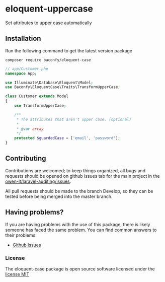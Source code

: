 # eloquent-uppercase
Set attributes to upper case automatically

## Installation

Run the following command to get the latest version package

```
composer require baconfy/eloquent-case
```

```php
// app/Customer.php
namespace App;

use Illuminate\Database\Eloquent\Model;
use Baconfy\EloquentCase\Traits\TransformUpperCase;

class Customer extends Model
{
    use TransformUpperCase;

    /**
     * The attributes that aren't upper case. (optional)
     *
     * @var array
     */
    protected $guardedCase = ['email', 'password'];
}
```

<a name="contributing"></a>
## Contributing

Contributions are welcomed; to keep things organized, all bugs and requests should be opened on github issues tab for the main project in the [owen-it/laravel-auditing/issues](https://github.com/baconfy/eloquent-case/issues).

All pull requests should be made to the branch Develop, so they can be tested before being merged into the master branch.

<a name="faq"></a>
## Having problems?

If you are having problems with the use of this package, there is likely someone has faced the same problem. You can find common answers to their problems:

* [Github Issues](https://github.com/baconfy/eloquent-case/issues?page=1&state=closed)

<a name="license"></a>
### License

The eloquent-case package is open source software licensed under the [license MIT](http://opensource.org/licenses/MIT)

